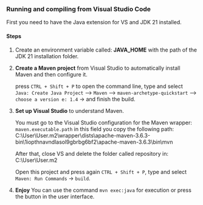 ### Running and compiling from Visual Studio Code
First you need to have the Java extension for VS and JDK 21 installed.
#### Steps
1. Create an environment variable called: **JAVA_HOME** with the path of the JDK 21 installation folder.
2.  **Create a Maven project** from Visual Studio to automatically install Maven and then configure it.

	press `CTRL + Shift + P` to open the command line, type and select   `Java: Create Java Project` --> `Maven` --> `maven-archetype-quickstart` --> `choose a version e: 1.4` -> and finish the build.
	
3.  **Set up Visual Studio** to understand Maven.
	
	  You must go to the Visual Studio configuration for the Maven wrapper: `maven.executable.path` in this field you copy the following path: 
			C:\User\User\.m2\wrapper\dists\apache-maven-3.6.3-bin\1iopthnavndlasol9gbrbg6bf2\apache-maven-3.6.3\bin\mvn
	
	 After that, close VS and delete the folder called repository in:
			C:\User\User\.m2
	 
	Open this project and press again `CTRL + Shift + P`, type and select `Maven: Run Commands` -> `build`.
	 
3. **Enjoy**
	You can use the command `mvn exec:java` for execution or press the button in the user interface.
